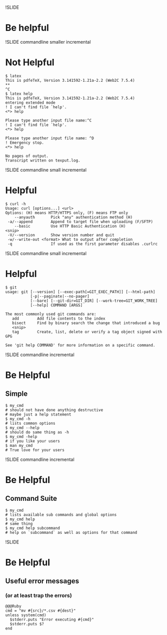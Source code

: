 !SLIDE
# Be helpful


!SLIDE commandline smaller incremental
# Not Helpful

    $ latex
    This is pdfeTeX, Version 3.141592-1.21a-2.2 (Web2C 7.5.4)
    **
    ^C
    $ latex help
    This is pdfeTeX, Version 3.141592-1.21a-2.2 (Web2C 7.5.4)
    entering extended mode
    ! I can't find file `help'.
    <*> help
            
    Please type another input file name:^C
    ! I can't find file `help'.
    <*> help
            
    Please type another input file name: ^D
    ! Emergency stop.
    <*> help
            
    No pages of output.
    Transcript written on texput.log.

!SLIDE commandline small incremental
# Helpful

    $ curl -h
    Usage: curl [options...] <url>
    Options: (H) means HTTP/HTTPS only, (F) means FTP only
        --anyauth       Pick "any" authentication method (H)
     -a/--append        Append to target file when uploading (F/SFTP)
        --basic         Use HTTP Basic Authentication (H)
    <snip>
     -V/--version       Show version number and quit
     -w/--write-out <format> What to output after completion
     -q                 If used as the first parameter disables .curlrc

!SLIDE commandline small incremental
# Helpful

    $ git
    usage: git [--version] [--exec-path[=GIT_EXEC_PATH]] [--html-path]
               [-p|--paginate|--no-pager]
               [--bare] [--git-dir=GIT_DIR] [--work-tree=GIT_WORK_TREE]
               [--help] COMMAND [ARGS]

    The most commonly used git commands are:
       add        Add file contents to the index
       bisect     Find by binary search the change that introduced a bug
       <snip>
       tag        Create, list, delete or verify a tag object signed with GPG

    See 'git help COMMAND' for more information on a specific command.
    
!SLIDE commandline incremental
# Be Helpful #
## Simple ##

    $ my_cmd
    # should not have done anything destructive
    # maybe just a help statement
    $ my_cmd -h
    # lists common options
    $ my_cmd --help
    # should do same thing as -h
    $ my_cmd -help
    # if you like your users
    $ man my_cmd
    # True love for your users

!SLIDE commandline incremental
# Be Helpful #
## Command Suite ##

    $ my_cmd
    # lists available sub commands and global options
    $ my_cmd help
    # same thing
    $ my_cmd help subcommand
    # help on `subcommand` as well as options for that command

!SLIDE 
# Be Helpful #
## Useful error messages ##
### (or at least trap the errors) ###

    @@@Ruby
    cmd = "mv #{src}/*.csv #{dest}"
    unless system(cmd)
      $stderr.puts "Error executing #{cmd}"
      $stderr.puts $?
    end


